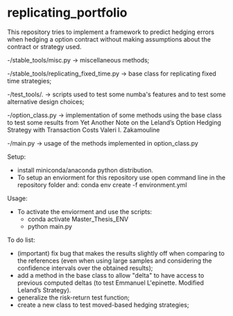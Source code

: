 # replicating_portfolio

This repository tries to implement a framework to predict hedging errors when hedging a option contract without making assumptions about the contract or strategy used.

-/stable_tools/misc.py -> miscellaneous methods;

-/stable_tools/replicating_fixed_time.py -> base class for replicating fixed time strategies;

-/test_tools/. -> scripts used to test some numba's features and to test some alternative design choices;

-/option_class.py -> implementation of some methods using the base class to test some results from Yet Another Note on the Leland’s Option Hedging Strategy with Transaction Costs Valeri I. Zakamouline

-/main.py -> usage of the methods implemented in option_class.py 

Setup:
- install miniconda/anaconda python distribution.
- To setup an enviorment for this repository use open command line in the repository folder and:
conda env create -f environment.yml

Usage:
- To activate the enviorment and use the scripts:
  - conda activate Master_Thesis_ENV
  - python main.py

To do list:
- (important) fix bug that makes the results slightly off when comparing to the references (even when using large samples and considering the confidence intervals over the obtained results);
- add a method in the base class to allow "delta" to have access to previous computed deltas (to test Emmanuel L'epinette. Modified Leland’s Strategy).
- generalize the risk-return test function;
- create a new class to test moved-based hedging strategies;



  
